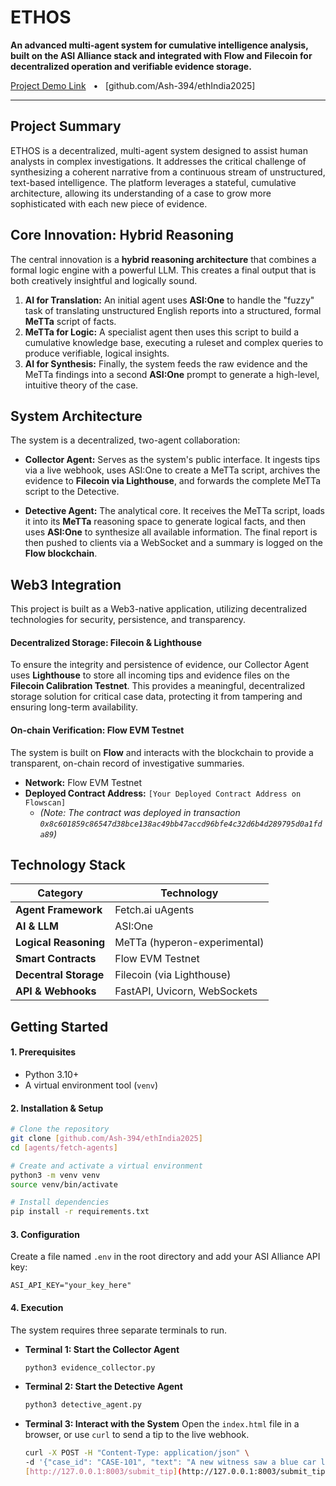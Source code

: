 # ETHOS

**An advanced multi-agent system for cumulative intelligence analysis, built on the ASI Alliance stack and integrated with Flow and Filecoin for decentralized operation and verifiable evidence storage.**

[Project Demo Link]() &nbsp;&nbsp;•&nbsp;&nbsp; [github.com/Ash-394/ethIndia2025]

---

## Project Summary

ETHOS is a decentralized, multi-agent system designed to assist human analysts in complex investigations. It addresses the critical challenge of synthesizing a coherent narrative from a continuous stream of unstructured, text-based intelligence. The platform leverages a stateful, cumulative architecture, allowing its understanding of a case to grow more sophisticated with each new piece of evidence.

## Core Innovation: Hybrid Reasoning

The central innovation is a **hybrid reasoning architecture** that combines a formal logic engine with a powerful LLM. This creates a final output that is both creatively insightful and logically sound.

1.  **AI for Translation:** An initial agent uses **ASI:One** to handle the "fuzzy" task of translating unstructured English reports into a structured, formal **MeTTa** script of facts.
2.  **MeTTa for Logic:** A specialist agent then uses this script to build a cumulative knowledge base, executing a ruleset and complex queries to produce verifiable, logical insights.
3.  **AI for Synthesis:** Finally, the system feeds the raw evidence and the MeTTa findings into a second **ASI:One** prompt to generate a high-level, intuitive theory of the case.

## System Architecture

The system is a decentralized, two-agent collaboration:

-   **Collector Agent:** Serves as the system's public interface. It ingests tips via a live webhook, uses ASI:One to create a MeTTa script, archives the evidence to **Filecoin via Lighthouse**, and forwards the complete MeTTa script to the Detective.

-   **Detective Agent:** The analytical core. It receives the MeTTa script, loads it into its **MeTTa** reasoning space to generate logical facts, and then uses **ASI:One** to synthesize all available information. The final report is then pushed to clients via a WebSocket and a summary is logged on the **Flow blockchain**.

## Web3 Integration

This project is built as a Web3-native application, utilizing decentralized technologies for security, persistence, and transparency.

#### Decentralized Storage: Filecoin & Lighthouse
To ensure the integrity and persistence of evidence, our Collector Agent uses **Lighthouse** to store all incoming tips and evidence files on the **Filecoin Calibration Testnet**. This provides a meaningful, decentralized storage solution for critical case data, protecting it from tampering and ensuring long-term availability.

#### On-chain Verification: Flow EVM Testnet
The system is built on **Flow** and interacts with the blockchain to provide a transparent, on-chain record of investigative summaries.
-   **Network:** Flow EVM Testnet
-   **Deployed Contract Address:** `[Your Deployed Contract Address on Flowscan]`
    -   *(Note: The contract was deployed in transaction `0x8c601859c86547d38bce138ac49bb47accd96bfe4c32d6b4d289795d0a1fda89`)*

## Technology Stack

| Category              | Technology                                   |
| --------------------- | -------------------------------------------- |
| **Agent Framework**   | Fetch.ai uAgents                             |
| **AI & LLM**          | ASI:One                                      |
| **Logical Reasoning** | MeTTa (hyperon-experimental)                 |
| **Smart Contracts**   | Flow EVM Testnet                             |
| **Decentral Storage** | Filecoin (via Lighthouse)                    |
| **API & Webhooks**    | FastAPI, Uvicorn, WebSockets                 |

## Getting Started

#### 1. Prerequisites
- Python 3.10+
- A virtual environment tool (`venv`)

#### 2. Installation & Setup
```bash
# Clone the repository
git clone [github.com/Ash-394/ethIndia2025]
cd [agents/fetch-agents]

# Create and activate a virtual environment
python3 -m venv venv
source venv/bin/activate

# Install dependencies
pip install -r requirements.txt
```

#### 3. Configuration
Create a file named `.env` in the root directory and add your ASI Alliance API key:
```
ASI_API_KEY="your_key_here"
```

#### 4. Execution
The system requires three separate terminals to run.

-   **Terminal 1: Start the Collector Agent**
    ```bash
    python3 evidence_collector.py
    ```
-   **Terminal 2: Start the Detective Agent**
    ```bash
    python3 detective_agent.py
    ```
-   **Terminal 3: Interact with the System**
    Open the `index.html` file in a browser, or use `curl` to send a tip to the live webhook.
    ```bash
    curl -X POST -H "Content-Type: application/json" \
    -d '{"case_id": "CASE-101", "text": "A new witness saw a blue car leaving the scene."}' \
    [http://127.0.0.1:8003/submit_tip](http://127.0.0.1:8003/submit_tip)
    ```
